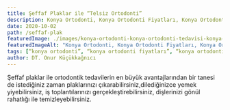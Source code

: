 ```yaml
---
title: Şeffaf Plaklar ile “Telsiz Ortodonti”
description: Konya Ortodonti, Konya Ortodonti Fiyatları, Konya Ortodonti Tedavisi, Konya Şeffaf Plak, Konya Şeffaf Plak Tedavisi
date: 2020-10-02
path: /seffaf-plak
featuredImage: ./images/konya-ortodonti-konya-ortodonti-tedavisi-konya-ortodonti-fiyatlari (8).png
featuredImageAlt: "Konya Ortodonti, Konya Ortodonti Fiyatları, Konya Ortodonti Tedavisi, Konya Şeffaf Plak, Konya Şeffaf Plak Tedavisi"
tags: [“konya ortodonti”, “konya ortodonti fiyatları”, “konya ortodonti tedavisi”, “konya şeffaf plak”, “konya şeffaf plak tedavisi”]
author: DT. Onur Küçükkağnıcı
---
```


Şeffaf plaklar ile ortodontik tedavilerin en büyük avantajlarından bir tanesi de istediğiniz zaman plaklarınızı çıkarabilirsiniz,dilediğinizce yemek yiyebilirsiniz, iş toplantılarınızı gerçekleştirebilirsiniz, dişlerinizi gönül rahatlığı ile temizleyebilirsiniz.


